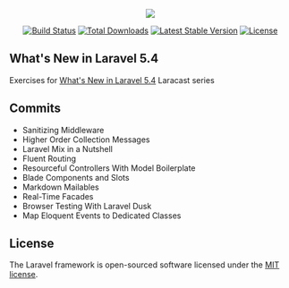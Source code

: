 <p align="center"><img src="https://laravel.com/assets/img/components/logo-laravel.svg"></p>

<p align="center">
<a href="https://travis-ci.org/laravel/framework"><img src="https://travis-ci.org/laravel/framework.svg" alt="Build Status"></a>
<a href="https://packagist.org/packages/laravel/framework"><img src="https://poser.pugx.org/laravel/framework/d/total.svg" alt="Total Downloads"></a>
<a href="https://packagist.org/packages/laravel/framework"><img src="https://poser.pugx.org/laravel/framework/v/stable.svg" alt="Latest Stable Version"></a>
<a href="https://packagist.org/packages/laravel/framework"><img src="https://poser.pugx.org/laravel/framework/license.svg" alt="License"></a>
</p>

## What's New in Laravel 5.4

Exercises for [What's New in Laravel 5.4](https://laracasts.com/series/whats-new-in-laravel-5-4/) Laracast series

## Commits 
 - Sanitizing Middleware
 - Higher Order Collection Messages
 - Laravel Mix in a Nutshell
 - Fluent Routing
 - Resourceful Controllers With Model Boilerplate
 - Blade Components and Slots
 - Markdown Mailables
 - Real-Time Facades
 - Browser Testing With Laravel Dusk
 - Map Eloquent Events to Dedicated Classes
 

## License

The Laravel framework is open-sourced software licensed under the [MIT license](http://opensource.org/licenses/MIT).
